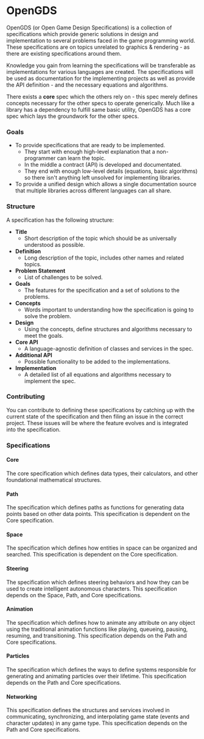 # OpenGDS

OpenGDS (or Open Game Design Specifications) is a collection of specifications which provide generic solutions in design and implementation to several problems faced in the game programming world. These specifications are on topics unrelated to graphics & rendering - as there are existing specifications around them.

Knowledge you gain from learning the specifications will be transferable as implementations for various languages are created. The specifications will be used as documentation for the implementing projects as well as provide the API definition - and the necessary equations and algorithms.

There exists a **core** spec which the others rely on - this spec merely defines concepts necessary for the other specs to operate generically. Much like a library has a dependency to fulfill same basic utility, OpenGDS has a core spec which lays the groundwork for the other specs.

### Goals

- To provide specifications that are ready to be implemented. 
  - They start with enough high-level explanation that a non-programmer can learn the topic.
  - In the middle a contract (API) is developed and documentated.
  - They end with enough low-level details (equations, basic algorithms) so there isn't anything left unsolved for implementing libraries.
- To provide a unified design which allows a single documentation source that multiple libraries across different languages can all share.


### Structure

A specification has the following structure:

- **Title**
  - Short description of the topic which should be as universally understood as possible.
- **Definition**
  - Long description of the topic, includes other names and related topics.
- **Problem Statement** 
  - List of challenges to be solved.
- **Goals** 
  - The features for the specification and a set of solutions to the problems.
- **Concepts** 
  - Words important to understanding how the specification is going to solve the problem.
- **Design** 
  - Using the concepts, define structures and algorithms necessary to meet the goals.
- **Core API**
  - A language-agnostic definition of classes and services in the spec.
- **Additional API**
  - Possible functionality to be added to the implementations.
- **Implementation**
  - A detailed list of all equations and algorithms necessary to implement the spec.

### Contributing

You can contribute to defining these specifications by catching up with the current state of the specification and then filing an issue in the correct project. These issues will be where the feature evolves and is integrated into the specification.

### Specifications

#### Core

The core specification which defines data types, their calculators, and other foundational mathematical structures.

#### Path

The specification which defines paths as functions for generating data points based on other data points. This specification is dependent on the Core specification.

#### Space

The specification which defines how entities in space can be organized and searched. This specification is dependent on the Core specification.

#### Steering

The specification which defines steering behaviors and how they can be used to create intelligent autonomous characters. This specification depends on the Space, Path, and Core specifications.

#### Animation

The specification which defines how to animate any attribute on any object using the traditional animation functions like playing, queueing, pausing, resuming, and transitioning. This specification depends on the Path and Core specifications.

#### Particles

The specification which defines the ways to define systems responsible for generating and animating particles over their lifetime. This specification depends on the Path and Core specifications.

#### Networking

This specification defines the structures and services involved in communicating, synchronizing, and interpolating game state (events and character updates) in any game type. This specification depends on the Path and Core specifications.
